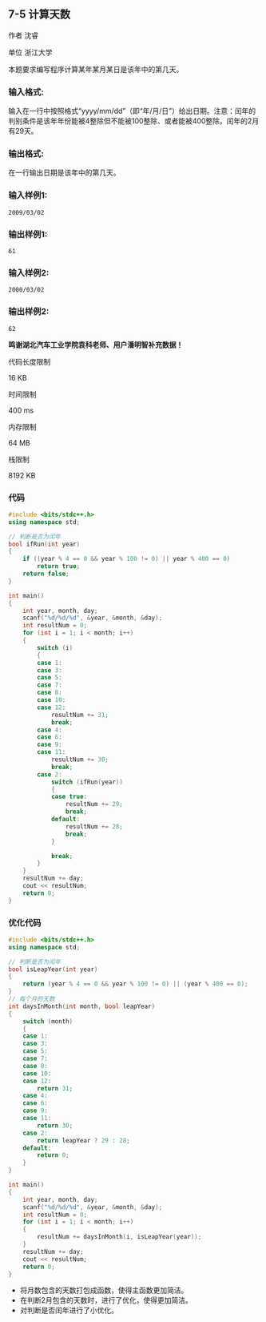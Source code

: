 ## **7-5 计算天数**

作者 沈睿

单位 浙江大学

本题要求编写程序计算某年某月某日是该年中的第几天。

### 输入格式:

输入在一行中按照格式“yyyy/mm/dd”（即“年/月/日”）给出日期。注意：闰年的判别条件是该年年份能被4整除但不能被100整除、或者能被400整除。闰年的2月有29天。 

### 输出格式:

在一行输出日期是该年中的第几天。

### 输入样例1:

```in
2009/03/02
```

### 输出样例1:

```out
61
```

### 输入样例2:

```
2000/03/02
```

### 输出样例2:

```
62
```

**鸣谢湖北汽车工业学院袁科老师、用户潘明智补充数据！**

代码长度限制

16 KB

时间限制

400 ms

内存限制

64 MB

栈限制

8192 KB

### 代码

```c++
#include <bits/stdc++.h>
using namespace std;

// 判断是否为闰年
bool ifRun(int year)
{
    if ((year % 4 == 0 && year % 100 != 0) || year % 400 == 0)
        return true;
    return false;
}

int main()
{
    int year, month, day;
    scanf("%d/%d/%d", &year, &month, &day);
    int resultNum = 0;
    for (int i = 1; i < month; i++)
    {
        switch (i)
        {
        case 1:
        case 3:
        case 5:
        case 7:
        case 8:
        case 10:
        case 12:
            resultNum += 31;
            break;
        case 4:
        case 6:
        case 9:
        case 11:
            resultNum += 30;
            break;
        case 2:
            switch (ifRun(year))
            {
            case true:
                resultNum += 29;
                break;
            default:
                resultNum += 28;
                break;
            }

            break;
        }
    }
    resultNum += day;
    cout << resultNum;
    return 0;
}

```

### 优化代码

```c++
#include <bits/stdc++.h>
using namespace std;

// 判断是否为闰年
bool isLeapYear(int year)
{
    return (year % 4 == 0 && year % 100 != 0) || (year % 400 == 0);
}
// 每个月的天数
int daysInMonth(int month, bool leapYear)
{
    switch (month)
    {
    case 1:
    case 3:
    case 5:
    case 7:
    case 8:
    case 10:
    case 12:
        return 31;
    case 4:
    case 6:
    case 9:
    case 11:
        return 30;
    case 2:
        return leapYear ? 29 : 28;
    default:
        return 0;
    }
}

int main()
{
    int year, month, day;
    scanf("%d/%d/%d", &year, &month, &day);
    int resultNum = 0;
    for (int i = 1; i < month; i++)
    {
        resultNum += daysInMonth(i, isLeapYear(year));
    }
    resultNum += day;
    cout << resultNum;
    return 0;
}
```

- 将月数包含的天数打包成函数，使得主函数更加简洁。
- 在判断2月包含的天数时，进行了优化，使得更加简洁。
- 对判断是否闰年进行了小优化。